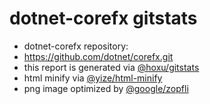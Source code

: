 dotnet-corefx gitstats
=======

 - dotnet-corefx repository:
  - https://github.com/dotnet/corefx.git
 - this report is generated via [@hoxu/gitstats](https://github.com/hoxu/gitstats)
 - html minify via [@yize/html-minify](https://github.com/yize/html-minify)
 - png image optimized by [@google/zopfli](https://github.com/google/zopfli)

